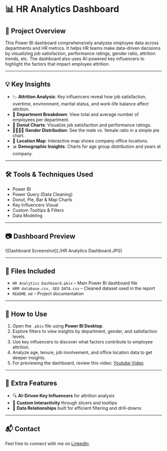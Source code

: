 # 📊 HR Analytics Dashboard 

## 📝 Project Overview
This Power BI dashboard comprehensively analyzes employee data across departments and HR metrics. It helps HR teams make data-driven decisions by visualizing job satisfaction, performance ratings, gender ratio, attrition trends, etc. The dashboard also uses AI-powered key influencers to highlight the factors that impact employee attrition.

---

## 💡 Key Insights
- 📉 **Attrition Analysis**: Key influencers reveal how job satisfaction, overtime, environment, marital status, and work-life balance affect attrition.
- 🏢 **Department Breakdown**: View total and average number of employees per department.
- 🍩 **Donut Charts**: Visualize job satisfaction and performance ratings.
- 👨‍👩‍👧‍👦 **Gender Distribution**: See the male vs. female ratio in a simple pie chart.
- 📍 **Location Map**: Interactive map shows company office locations.
- 📊 **Demographic Insights**: Charts for age group distribution and years at company.

---

## 🛠 Tools & Techniques Used
- Power BI
- Power Query (Data Cleaning)
- Donut, Pie, Bar & Map Charts
- Key Influencers Visual
- Custom Tooltips & Filters
- Data Modeling

---

## 📷 Dashboard Preview
![Dashboard Screenshot](./HR Analytics Dashboard.JPG)

---

## 📁 Files Included
- `HR Analytics Dashboard.pbix` – Main Power BI dashboard file
- `HRM database.csv, GEO DATA.csv`  – Cleaned dataset used in the report
- `README.md` – Project documentation

---

## 📌 How to Use
1. Open the `.pbix` file using **Power BI Desktop**.
2. Explore filters to view insights by department, gender, and satisfaction levels.
3. Use key influencers to discover what factors contribute to employee attrition.
4. Analyze age, tenure, job involvement, and office location data to get deeper insights.
5. For previewing the dashboard, review this video: [Youtube Video](https://youtu.be/bB53hDMvaUE)

---

## 🧠 Extra Features
- 🔍 **AI-Driven Key Influencers** for attrition analysis
- 🎯 **Custom Interactivity** through slicers and tooltips
- 📎 **Data Relationships** built for efficient filtering and drill-downs

---

## 📬 Contact
Feel free to connect with me on [LinkedIn](https://www.linkedin.com/in/maheen-khalid-38a0591b0/).
